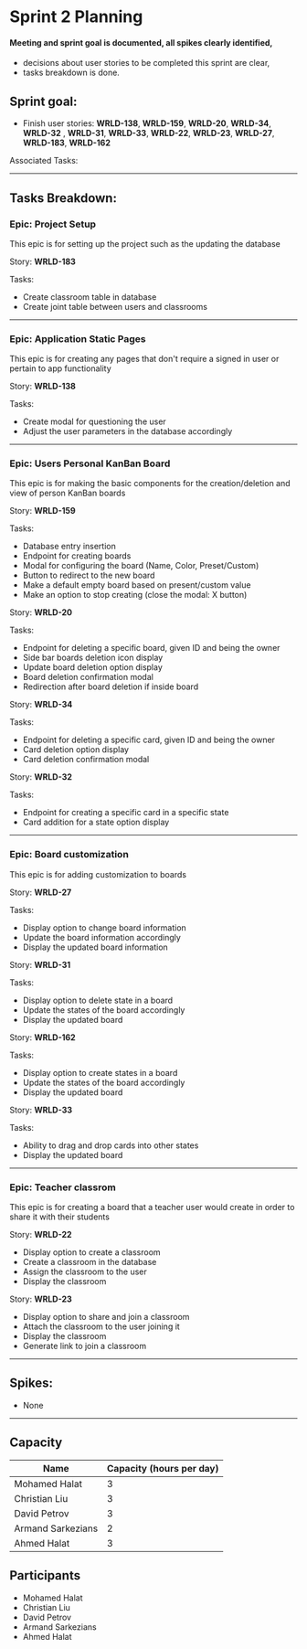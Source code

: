# Sprint 2 Planning

#### Meeting and sprint goal is documented, all spikes clearly identified,
- decisions about user stories to be completed this sprint are clear,
- tasks breakdown is done.

## Sprint goal:
 - Finish user stories:  __WRLD-138__, __WRLD-159__, __WRLD-20__, __WRLD-34__, __WRLD-32__ , __WRLD-31__, __WRLD-33__, __WRLD-22__, __WRLD-23__, __WRLD-27__, __WRLD-183__, __WRLD-162__

 Associated Tasks:

---

## Tasks Breakdown:
### Epic: Project Setup
This epic is for setting up the project such as the updating the database

Story: __WRLD-183__

Tasks:
 - Create classroom table in database
 - Create joint table between users and classrooms

---

### Epic: Application Static Pages
This epic is for creating any pages that don't require a signed in user or pertain to app functionality

Story: __WRLD-138__

Tasks:
 - Create modal for questioning the user
 - Adjust the user parameters in the database accordingly

---

### Epic: Users Personal KanBan Board
This epic is for making the basic components for the creation/deletion and view of person KanBan boards

Story: __WRLD-159__

Tasks:
 - Database entry insertion
 - Endpoint for creating boards
 - Modal for configuring the board (Name, Color, Preset/Custom)
 - Button to redirect to the new board
 - Make a default empty board based on present/custom value
 - Make an option to stop creating (close the modal: X button)

Story: __WRLD-20__

Tasks:
 - Endpoint for deleting a specific board, given ID and being the owner
 - Side bar boards deletion icon display
 - Update board deletion option display
 - Board deletion confirmation modal
 - Redirection after board deletion if inside board

Story: __WRLD-34__

Tasks:
 - Endpoint for deleting a specific card, given ID and being the owner
 - Card deletion option display
 - Card deletion confirmation modal

Story: __WRLD-32__

Tasks:
 - Endpoint for creating a specific card in a specific state
 - Card addition for a state option display

---

### Epic: Board customization
This epic is for adding customization to boards

Story: __WRLD-27__

Tasks:
 - Display option to change board information
 - Update the board information accordingly
 - Display the updated board information

Story: __WRLD-31__

Tasks:
 - Display option to delete state in a board
 - Update the states of the board accordingly
 - Display the updated board

Story: __WRLD-162__

Tasks:
 - Display option to create states in a board
 - Update the states of the board accordingly
 - Display the updated board

Story: __WRLD-33__

Tasks:
 - Ability to drag and drop cards into other states
 - Display the updated board

---

### Epic: Teacher classrom
This epic is for creating a board that a teacher user would create in order to share it with their students

Story: __WRLD-22__
 - Display option to create a classroom
 - Create a classroom in the database
 - Assign the classroom to the user
 - Display the classroom 

Story: __WRLD-23__
 - Display option to share and join a classroom
 - Attach the classroom to the user joining it
 - Display the classroom 
 - Generate link to join a classroom

---

## Spikes:
 - None

---

## Capacity
| Name | Capacity (hours per day) |
| --- | --- |
| Mohamed Halat | 3 |
| Christian Liu | 3 |
| David Petrov | 3 |
| Armand Sarkezians | 2 |
| Ahmed Halat | 3 |

## Participants
- Mohamed Halat
- Christian Liu
- David Petrov
- Armand Sarkezians
- Ahmed Halat
